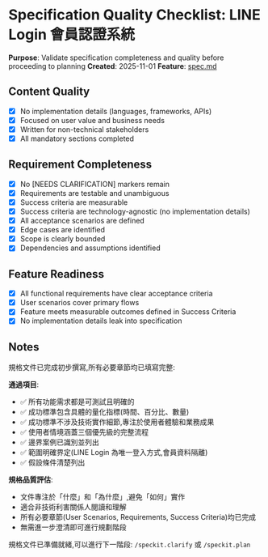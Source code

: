 # Specification Quality Checklist: LINE Login 會員認證系統

**Purpose**: Validate specification completeness and quality before proceeding to planning
**Created**: 2025-11-01
**Feature**: [spec.md](../spec.md)

## Content Quality

- [x] No implementation details (languages, frameworks, APIs)
- [x] Focused on user value and business needs
- [x] Written for non-technical stakeholders
- [x] All mandatory sections completed

## Requirement Completeness

- [x] No [NEEDS CLARIFICATION] markers remain
- [x] Requirements are testable and unambiguous
- [x] Success criteria are measurable
- [x] Success criteria are technology-agnostic (no implementation details)
- [x] All acceptance scenarios are defined
- [x] Edge cases are identified
- [x] Scope is clearly bounded
- [x] Dependencies and assumptions identified

## Feature Readiness

- [x] All functional requirements have clear acceptance criteria
- [x] User scenarios cover primary flows
- [x] Feature meets measurable outcomes defined in Success Criteria
- [x] No implementation details leak into specification

## Notes

規格文件已完成初步撰寫,所有必要章節均已填寫完整:

**通過項目**:
- ✅ 所有功能需求都是可測試且明確的
- ✅ 成功標準包含具體的量化指標(時間、百分比、數量)
- ✅ 成功標準不涉及技術實作細節,專注於使用者體驗和業務成果
- ✅ 使用者情境涵蓋三個優先級的完整流程
- ✅ 邊界案例已識別並列出
- ✅ 範圍明確界定(LINE Login 為唯一登入方式,會員資料隔離)
- ✅ 假設條件清楚列出

**規格品質評估**:
- 文件專注於「什麼」和「為什麼」,避免「如何」實作
- 適合非技術利害關係人閱讀和理解
- 所有必要章節(User Scenarios, Requirements, Success Criteria)均已完成
- 無需進一步澄清即可進行規劃階段

規格文件已準備就緒,可以進行下一階段: `/speckit.clarify` 或 `/speckit.plan`
